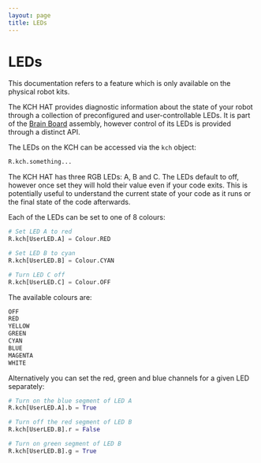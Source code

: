 ```yaml
---
layout: page
title: LEDs
---
```


LEDs
====

<div class="info">
This documentation refers to a feature which is only available on the physical robot kits.
</div>

The KCH HAT provides diagnostic information about the state of your robot
through a collection of preconfigured and user-controllable LEDs. It is part of
the [Brain Board](/docs/kit/brain_board) assembly, however control of its LEDs
is provided through a distinct API.

The LEDs on the KCH can be accessed via the `kch` object:

~~~~~ python
R.kch.something...
~~~~~

The KCH HAT has three RGB LEDs: A, B and C. The LEDs default to off, however
once set they will hold their value even if your code exits. This is potentially
useful to understand the current state of your code as it runs or the final
state of the code afterwards.

Each of the LEDs can be set to one of 8 colours:

~~~~~ python
# Set LED A to red
R.kch[UserLED.A] = Colour.RED

# Set LED B to cyan
R.kch[UserLED.B] = Colour.CYAN

# Turn LED C off
R.kch[UserLED.C] = Colour.OFF
~~~~~

The available colours are:

~~~~~ python
OFF
RED
YELLOW
GREEN
CYAN
BLUE
MAGENTA
WHITE
~~~~~

Alternatively you can set the red, green and blue channels for a given LED separately:

~~~~~ python
# Turn on the blue segment of LED A
R.kch[UserLED.A].b = True

# Turn off the red segment of LED B
R.kch[UserLED.B].r = False

# Turn on green segment of LED B
R.kch[UserLED.B].g = True
~~~~~
